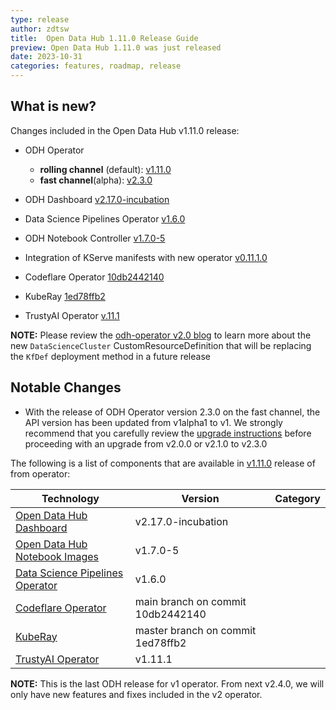 ```yaml
---
type: release
author: zdtsw
title:  Open Data Hub 1.11.0 Release Guide
preview: Open Data Hub 1.11.0 was just released
date: 2023-10-31
categories: features, roadmap, release
---
```


What is new?
------
Changes included in the Open Data Hub v1.11.0 release:

* ODH Operator

  * **rolling channel** (default): [v1.11.0](https://github.com/opendatahub-io/opendatahub-operator/releases/tag/v1.11.0)
  * **fast channel**(alpha): [v2.3.0](https://github.com/opendatahub-io/opendatahub-operator/releases/tag/v2.3.0)
* ODH Dashboard [v2.17.0-incubation](https://github.com/opendatahub-io/odh-dashboard/releases/tag/v2.17.0-incubation)
* Data Science Pipelines Operator [v1.6.0](https://github.com/opendatahub-io/data-science-pipelines/releases/tag/v1.6.0)
* ODH Notebook Controller [v1.7.0-5](https://github.com/opendatahub-io/kubeflow/releases/tag/v1.7.0-5)
* Integration of KServe manifests with new operator [v0.11.1.0](https://github.com/opendatahub-io/odh-manifests/tree/master/kserve)
* Codeflare Operator [10db2442140](https://github.com/opendatahub-io/codeflare-operator)
* KubeRay [1ed78ffb2](https://github.com/opendatahub-io/kuberay)
* TrustyAI Operator [v.11.1](https://github.com/trustyai-explainability/trustyai-service-operator/releases/tag/v1.11.1)

**NOTE:** Please review the [odh-operator v2.0 blog](../2023-07-24-odh-operator-v2.0-blog) to learn more about the new `DataScienceCluster` CustomResourceDefinition that will be replacing the `KfDef` deployment method in a future release

Notable Changes
------

* With the release of ODH Operator version 2.3.0 on the fast channel, the API version has been updated from v1alpha1 to v1. We strongly recommend that you carefully review the [upgrade instructions](https://opendatahub.io/docs/upgrade-install-new-operator/) before proceeding with an upgrade from v2.0.0 or v2.1.0 to v2.3.0

The following is a list of components that are available in [v1.11.0](https://github.com/opendatahub-io/opendatahub-operator/releases/tag/v1.11.0) release of from operator:

| Technology                                                                         | Version | Category           |
| ---------------------------------------------------------------------------------- | ------- | ------------------ |
| [Open Data Hub Dashboard](https://github.com/opendatahub-io/odh-dashboard) | v2.17.0-incubation |
| [Open Data Hub Notebook Images](https://github.com/opendatahub-io/notebooks) | v1.7.0-5 |
| [Data Science Pipelines Operator](https://github.com/opendatahub-io/data-science-pipelines-operator) | v1.6.0 |
| [Codeflare Operator](https://github.com/opendatahub-io/codeflare-operator) | main branch on commit 10db2442140 |
| [KubeRay](https://github.com/opendatahub-io/kuberay) | master branch on commit 1ed78ffb2|
| [TrustyAI Operator](https://github.com/trustyai-explainability/trustyai-service-operator) | v1.11.1 |

**NOTE:** This is the last ODH release for v1 operator. From next v2.4.0, we will only have new features and fixes included in the v2 operator.